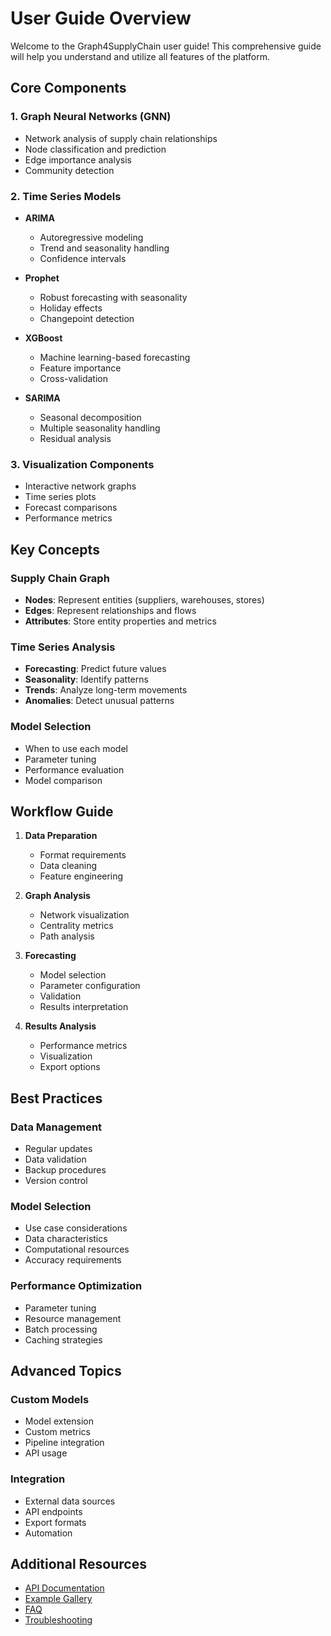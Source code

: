 # User Guide Overview

Welcome to the Graph4SupplyChain user guide! This comprehensive guide will help you understand and utilize all features of the platform.

## Core Components

### 1. Graph Neural Networks (GNN)
- Network analysis of supply chain relationships
- Node classification and prediction
- Edge importance analysis
- Community detection

### 2. Time Series Models
- **ARIMA**
  - Autoregressive modeling
  - Trend and seasonality handling
  - Confidence intervals
  
- **Prophet**
  - Robust forecasting with seasonality
  - Holiday effects
  - Changepoint detection
  
- **XGBoost**
  - Machine learning-based forecasting
  - Feature importance
  - Cross-validation
  
- **SARIMA**
  - Seasonal decomposition
  - Multiple seasonality handling
  - Residual analysis

### 3. Visualization Components
- Interactive network graphs
- Time series plots
- Forecast comparisons
- Performance metrics

## Key Concepts

### Supply Chain Graph
- **Nodes**: Represent entities (suppliers, warehouses, stores)
- **Edges**: Represent relationships and flows
- **Attributes**: Store entity properties and metrics

### Time Series Analysis
- **Forecasting**: Predict future values
- **Seasonality**: Identify patterns
- **Trends**: Analyze long-term movements
- **Anomalies**: Detect unusual patterns

### Model Selection
- When to use each model
- Parameter tuning
- Performance evaluation
- Model comparison

## Workflow Guide

1. **Data Preparation**
   - Format requirements
   - Data cleaning
   - Feature engineering

2. **Graph Analysis**
   - Network visualization
   - Centrality metrics
   - Path analysis

3. **Forecasting**
   - Model selection
   - Parameter configuration
   - Validation
   - Results interpretation

4. **Results Analysis**
   - Performance metrics
   - Visualization
   - Export options

## Best Practices

### Data Management
- Regular updates
- Data validation
- Backup procedures
- Version control

### Model Selection
- Use case considerations
- Data characteristics
- Computational resources
- Accuracy requirements

### Performance Optimization
- Parameter tuning
- Resource management
- Batch processing
- Caching strategies

## Advanced Topics

### Custom Models
- Model extension
- Custom metrics
- Pipeline integration
- API usage

### Integration
- External data sources
- API endpoints
- Export formats
- Automation

## Additional Resources

- [API Documentation](../api/gnn-models.md)
- [Example Gallery](../examples/basic-usage.md)
- [FAQ](../faq.md)
- [Troubleshooting](../troubleshooting.md)
